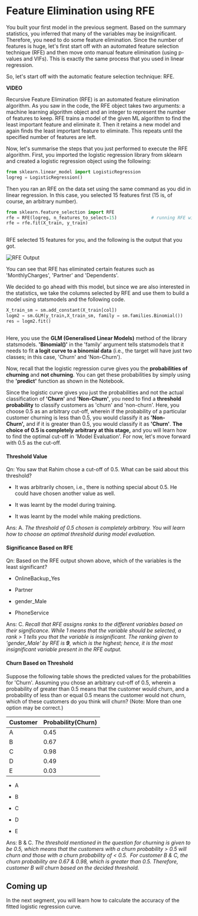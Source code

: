 # Feature Elimination using RFE

You built your first model in the previous segment. Based on the summary statistics, you inferred that many of the variables may be insignificant. Therefore, you need to do some feature elimination. Since the number of features is huge, let's first start off with an automated feature selection technique (RFE) and then move onto manual feature elimination (using p-values and VIFs). This is exactly the same process that you used in linear regression.

So, let's start off with the automatic feature selection technique: RFE.

**VIDEO**

Recursive Feature Elimination (RFE) is an automated feature elimination algorithm. As you saw in the code, the RFE object takes two arguments: a machine learning algorithm object and an integer to represent the number of features to keep. RFE trains a model of the given ML algorithm to find the least important feature and eliminate it. Then it retains a new model and again finds the least important feature to eliminate. This repeats until the specified number of features are left.

Now, let's summarise the steps that you just performed to execute the RFE algorithm. First, you imported the logistic regression library from sklearn and created a logistic regression object using the following:

```python
from sklearn.linear_model import LogisticRegression
logreg = LogisticRegression()
```

Then you ran an RFE on the data set using the same command as you did in linear regression. In this case, you selected 15 features first (15 is, of course, an arbitrary number).

```python
from sklearn.feature_selection import RFE
rfe = RFE(logreg, n_features_to_select=15)             # running RFE with 15 variables as output
rfe = rfe.fit(X_train, y_train)
```

![](data:image/gif;base64,R0lGODlhAQABAPABAP///wAAACH5BAEKAAAALAAAAAABAAEAAAICRAEAOw==)

RFE selected 15 features for you, and the following is the output that you got.

![RFE Output](https://i.ibb.co/FYtg1ZF/RFE-Output.png)

You can see that RFE has eliminated certain features such as 'MonthlyCharges', 'Partner' and 'Dependents'.

We decided to go ahead with this model, but since we are also interested in the statistics, we take the columns selected by RFE and use them to build a model using statsmodels and the following code.

```python
X_train_sm = sm.add_constant(X_train[col])
logm2 = sm.GLM(y_train,X_train_sm, family = sm.families.Binomial())
res = logm2.fit()
```

![](data:image/gif;base64,R0lGODlhAQABAPABAP///wAAACH5BAEKAAAALAAAAAABAAEAAAICRAEAOw==)

Here, you use the **GLM (Generalised Linear Models)** method of the library statsmodels. **'Binomial()'** in the 'family' argument tells statsmodels that it needs to fit **a logit curve to a binomial data** (i.e., the target will have just two classes; in this case, 'Churn' and 'Non-Churn').

Now, recall that the logistic regression curve gives you the **probabilities of churning** and **not churning**. You can get these probabilities by simply using the **'predict'** function as shown in the Notebook.

Since the logistic curve gives you just the probabilities and not the actual classification of **'Churn'** and **'Non-Churn'**, you need to find a **threshold probability** to classify customers as 'churn' and 'non-churn'. Here, you choose 0.5 as an arbitrary cut-off, wherein if the probability of a particular customer churning is less than 0.5, you would classify it as **'Non-Churn',** and if it is greater than 0.5, you would classify it as **'Churn'**. **The choice of 0.5 is completely arbitrary at this stage,** and you will learn how to find the optimal cut-off in 'Model Evaluation'. For now, let's move forward with 0.5 as the cut-off.

#### Threshold Value

Qn: You saw that Rahim chose a cut-off of 0.5. What can be said about this threshold?

- It was arbitrarily chosen, i.e., there is nothing special about 0.5. He could have chosen another value as well.

- It was learnt by the model during training.

- It was learnt by the model while making predictions.

Ans: A. *The threshold of 0.5 chosen is completely arbitrary. You will learn how to choose an optimal threshold during model evaluation.*

#### Significance Based on RFE

Qn: Based on the RFE output shown above, which of the variables is the least significant?

- OnlineBackup_Yes

- Partner

- gender_Male

- PhoneService

Ans: C. *Recall that RFE assigns ranks to the different variables based on their significance. While 1 means that the variable should be selected, a rank > 1 tells you that the variable is insignificant. The ranking given to 'gender_Male' by RFE is **9**, which is the highest; hence, it is the most insignificant variable present in the RFE output.*

#### Churn Based on Threshold

Suppose the following table shows the predicted values for the probabilities for 'Churn'. Assuming you chose an arbitrary cut-off of 0.5, wherein a probability of greater than 0.5 means that the customer would churn, and a probability of less than or equal 0.5 means the customer would not churn, which of these customers do you think will churn? (Note: More than one option may be correct.)

| Customer | Probability(Churn) |
| -------- | ------------------ |
| A        | 0.45               |
| B        | 0.67               |
| C        | 0.98               |
| D        | 0.49               |
| E        | 0.03               |

- A

- B

- C

- D

- E

Ans: B & C. *The threshold mentioned in the question for churning is given to be 0.5, which means that the customers with a churn probability > 0.5 will churn and those with a churn probability of < 0.5.  For customer B & C, the churn probability are 0.67 & 0.98, which is greater than 0.5. Therefore, customer B will churn based on the decided threshold.*

## Coming up

In the next segment, you will learn how to calculate the accuracy of the fitted logistic regression curve.